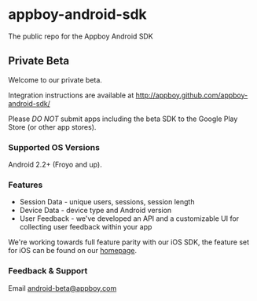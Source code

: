 appboy-android-sdk
==================

The public repo for the Appboy Android SDK

## Private Beta
Welcome to our private beta.

Integration instructions are available at http://appboy.github.com/appboy-android-sdk/

Please *DO NOT* submit apps including the beta SDK to the Google Play Store (or other app stores).

### Supported OS Versions
Android 2.2+ (Froyo and up).

### Features
* Session Data - unique users, sessions, session length
* Device Data - device type and Android version
* User Feedback - we've developed an API and a customizable UI for collecting user feedback within your app

We're working towards full feature parity with our iOS SDK, the feature set for iOS can be found on our [homepage](http://appboy.com/products).

### Feedback & Support
Email android-beta@appboy.com
